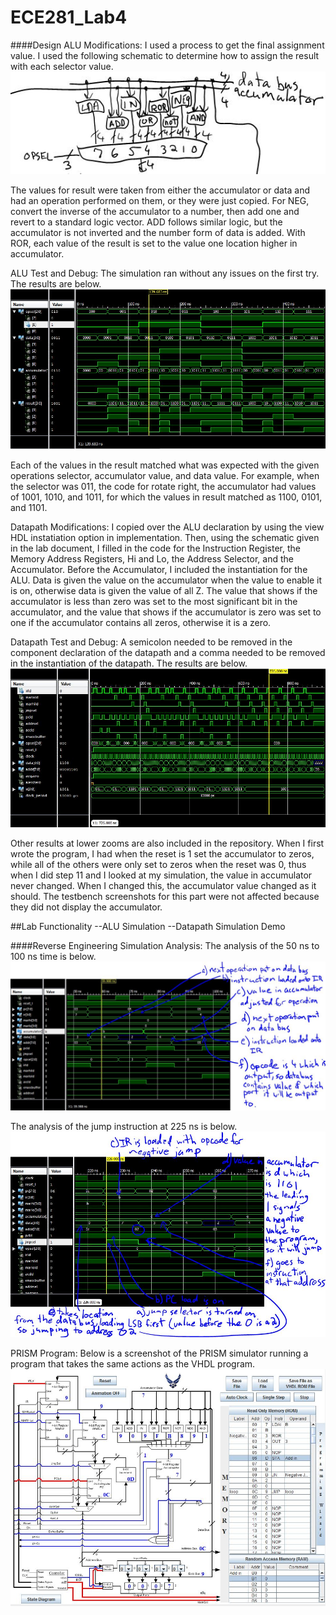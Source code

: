ECE281_Lab4
===========

####Design
ALU Modifications: I used a process to get the final assignment value.  I used the following schematic to
determine how to assign the result with each selector value.
![alt text](https://github.com/mbergstedt/ECE281_Lab4/blob/master/ALU_Schematic.JPG?raw=true)

The values for result were taken from either the accumulator or data and had an operation performed on them, or
they were just copied.  For NEG, convert the inverse of the accumulator to a number, then add one and revert to a
standard logic vector.  ADD follows similar logic, but the accumulator is not inverted and the number form of data
is added.  With ROR, each value of the result is set to the value one location higher in accumulator.

ALU Test and Debug: The simulation ran without any issues on the first try.  The results are below.
![alt text](https://github.com/mbergstedt/ECE281_Lab4/blob/master/ALU_screenshot.JPG?raw=true)

Each of the values in the result matched what was expected with the given operations selector, accumulator value,
and data value.  For example, when the selector was 011, the code for rotate right, the accumulator had values of
1001, 1010, and 1011, for which the values in result matched as 1100, 0101, and 1101.

Datapath Modifications: I copied over the ALU declaration by using the view HDL instatiation option in
implementation.  Then, using the schematic given in the lab document, I filled in the code for the Instruction
Register, the Memory Address Registers, Hi and Lo, the Address Selector, and the Accumulator.  Before the
Accumulator, I included the instantiation for the ALU.  Data is given the value on the accumulator when the value
to enable it is on, otherwise data is given the value of all Z.  The value that shows if the accumulator is less
than zero was set to the most significant bit in the accumulator, and the value that shows if the accumulator is
zero was set to one if the accumulator contains all zeros, otherwise it is a zero.

Datapath Test and Debug: A semicolon needed to be removed in the component declaration of the datapath and a comma
needed to be removed in the instantiation of the datapath.  The results are below.
![alt text](https://github.com/mbergstedt/ECE281_Lab4/blob/master/Datapath_screenshot.JPG?raw=true)

Other results at lower zooms are also included in the repository.  When I first wrote the program, I had when the
reset is 1 set the accumulator to zeros, while all of the others were only set to zeros when the reset was 0, thus
when I did step 11 and I looked at my simulation, the value in accumulator never changed.  When I changed this,
the accumulator value changed as it should.  The testbench screenshots for this part were not affected because
they did not display the accumulator.

##Lab Functionality
--ALU Simulation
--Datapath Simulation Demo

####Reverse Engineering
Simulation Analysis: The analysis of the 50 ns to 100 ns time is below.
![alt text](https://github.com/mbergstedt/ECE281_Lab4/blob/master/50to100_analysis_shot.JPG?raw=true)

The analysis of the jump instruction at 225 ns is below.
![alt text](https://github.com/mbergstedt/ECE281_Lab4/blob/master/225_jump_analysis.JPG?raw=true)

PRISM Program: Below is a screenshot of the PRISM simulator running a program that takes the same actions as the 
VHDL program.
![alt text](https://github.com/mbergstedt/ECE281_Lab4/blob/master/PRISM_screenshot.JPG?raw=true)
